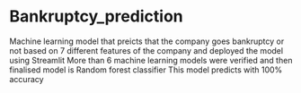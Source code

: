 # Bankruptcy_prediction
Machine learning model that preicts that the company goes bankruptcy or not based on 7 different features of the company and deployed the model using Streamlit
More than 6 machine learning models were verified and then finalised model is Random forest classifier
This model predicts with 100% accuracy 
